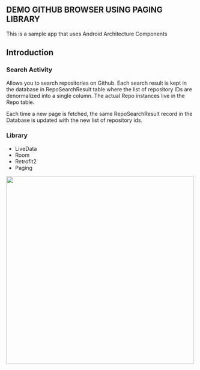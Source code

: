 ## DEMO GITHUB BROWSER USING PAGING LIBRARY 

This is a sample app that uses Android Architecture Components

## Introduction
### Search Activity 
Allows you to search repositories on Github. Each search result is kept in the database in RepoSearchResult table where the list of repository IDs are denormalized into a single column. The actual Repo instances live in the Repo table.

Each time a new page is fetched, the same RepoSearchResult record in the Database is updated with the new list of repository ids.

### Library 
- LiveData 
- Room
- Retrofit2
- Paging

<img src="https://user-images.githubusercontent.com/38346869/69315394-fbde3f80-0c68-11ea-8fc7-0c481064f46d.jpg" height="500" />
